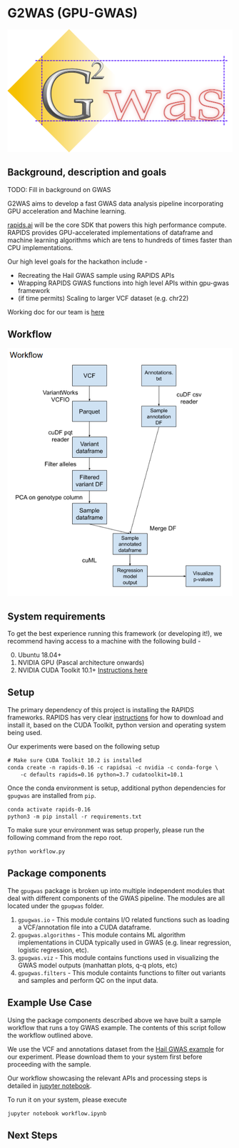 # G2WAS (GPU-GWAS)

![g2was-logo](images/logo.png)

## Background, description and goals
TODO: Fill in background on GWAS

G2WAS aims to develop a fast GWAS data analysis pipeline incorporating GPU acceleration and Machine learning.

[rapids.ai](https://rapids.ai/) will be the core SDK that powers this high performance compute. RAPIDS provides GPU-accelerated
implementations of dataframe and machine learning algorithms which are tens to hundreds of times faster than CPU implementations.

Our high level goals for the hackathon include - 
* Recreating the Hail GWAS sample using RAPIDS APIs
* Wrapping RAPIDS GWAS functions into high level APIs within gpu-gwas framework
* (if time permits) Scaling to larger VCF dataset (e.g. chr22)

Working doc for our team is [here](https://docs.google.com/document/d/1d_czQ9OE_XqtRw2X67fqCzUvQRriuvWXqTSNLmTAzVE/edit#heading=h.xvl7m2ful8yu)

## Workflow
![Workflow-diagram](images/workflow.png)

## System requirements
To get the best experience running this framework (or developing it!), we recommend having
access to a machine with the following build - 

0. Ubuntu 18.04+
1. NVIDIA GPU (Pascal architecture onwards)
2. NVIDIA CUDA Toolkit 10.1+ [Instructions here](https://developer.nvidia.com/CUDA-TOOLKIT-ARCHIVE)

## Setup
The primary dependency of this project is installing the RAPIDS frameworks.
RAPIDS has very clear [instructions](https://rapids.ai/start.html#get-rapids) for how to download and install it, based on the CUDA Toolkit, python version and operating system being used.

Our experiments were based on the following setup
```
# Make sure CUDA Toolkit 10.2 is installed
conda create -n rapids-0.16 -c rapidsai -c nvidia -c conda-forge \
    -c defaults rapids=0.16 python=3.7 cudatoolkit=10.1
```

Once the conda environment is setup, additional python dependencies for `gpugwas` are installed from `pip`.
```
conda activate rapids-0.16
python3 -m pip install -r requirements.txt
```

To make sure your environment was setup properly, please run the following command from the repo root.
```
python workflow.py
```

## Package components
The `gpugwas` package is broken up into multiple independent modules that deal with different components
of the GWAS pipeline. The modules are all located under the `gpugwas` folder.

1. `gpugwas.io` - This module contains I/O related functions such as loading a VCF/annotation file into a CUDA dataframe.
2. `gpugwas.algorithms` - This module contains ML algorithm implementations in CUDA typically used in GWAS (e.g. linear regression, logistic regression, etc).
3. `gpugwas.viz` - This module contains functions used in visualizing the GWAS model outputs (manhattan plots, q-q plots, etc)
4. `gpugwas.filters` - This module containts functions to filter out variants and samples and perform QC on the input data.

## Example Use Case
Using the package components described above we have built a sample workflow that runs a toy GWAS example.
The contents of this script follow the workflow outlined above.

We use the VCF and annotations dataset from the [Hail GWAS example](https://hail.is/docs/0.2/tutorials/01-genome-wide-association-study.html)
for our experiment. Please download them to your system first before proceeding with the sample.

Our workflow showcasing the relevant APIs and processing steps is detailed in [jupyter notebook](workflow.ipynb).

To run it on your system, please execute
```
jupyter notebook workflow.ipynb
```

## Next Steps
